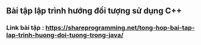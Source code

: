 ## Bài tập lập trình hướng đối tượng sử dụng C++
### Link bài tập : https://shareprogramming.net/tong-hop-bai-tap-lap-trinh-huong-doi-tuong-trong-java/

